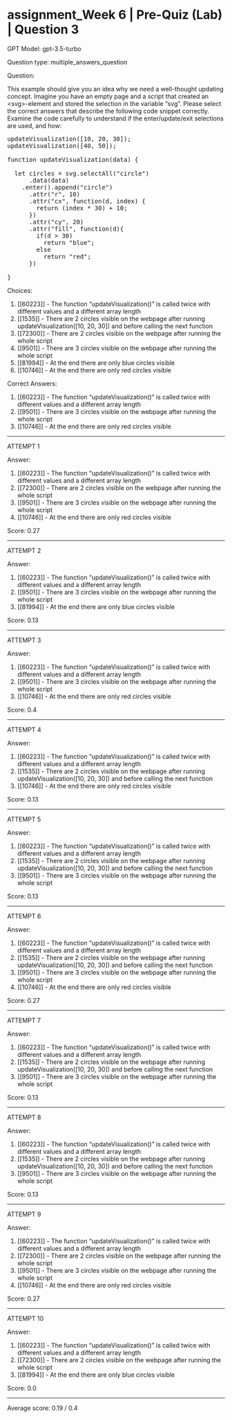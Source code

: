 # assignment_Week 6 | Pre-Quiz (Lab) | Question 3

GPT Model: gpt-3.5-turbo

Question type: multiple_answers_question

Question:
<div><p><span>This example should give you an idea why we need a well-thought updating concept. Imagine you have an empty page and a script that created an &lt;svg&gt;-element and stored the selection in the variable “svg”. Please select the correct answers that describe the following code snippet correctly. Examine the code carefully to understand if the enter/update/exit selections are used, and how:</span></p>
<pre><span>updateVisualization([10, 20, 30]);<br></span><span>updateVisualization([40, 50]);<br><br></span><span>function updateVisualization(data) {<br><br></span><span>  let circles = svg.selectAll("circle")<br></span><span>&nbsp; &nbsp; &nbsp; .data(data)<br></span><span>&nbsp; &nbsp; .enter().append("circle")<br></span><span>      .attr("r", 10)<br></span><span>      .attr("cx", function(d, index) {<br></span><span>      &nbsp; return (index * 30) + 10;<br></span><span>      })<br></span><span>      .attr("cy", 20)<br></span><span>      .attr("fill", function(d){<br></span><span>&nbsp;       if(d &gt; 30)<br></span><span>&nbsp;       &nbsp; return "blue";<br></span><span>      &nbsp; else<br></span><span>&nbsp;       &nbsp; return "red";<br></span><span>&nbsp;     })<br><br></span><span>}</span></pre></div>

Choices:
1. [[60223]] - The function “updateVisualization()” is called twice with different values and a different array length
2. [[1535]] - There are 2 circles visible on the webpage after running updateVisualization([10, 20, 30]) and before calling the next function
3. [[72300]] - There are 2 circles visible on the webpage after running the whole script
4. [[9501]] - There are 3 circles visible on the webpage after running the whole script
5. [[81994]] - At the end there are only blue circles visible
6. [[10746]] - At the end there are only red circles visible

Correct Answers:
1. [[60223]] - The function “updateVisualization()” is called twice with different values and a different array length
4. [[9501]] - There are 3 circles visible on the webpage after running the whole script
6. [[10746]] - At the end there are only red circles visible

****************************************

ATTEMPT 1

Answer: 
1. [[60223]] - The function “updateVisualization()” is called twice with different values and a different array length
2. [[72300]] - There are 2 circles visible on the webpage after running the whole script
4. [[9501]] - There are 3 circles visible on the webpage after running the whole script
6. [[10746]] - At the end there are only red circles visible

Score: 0.27

--------------------

ATTEMPT 2

Answer: 
1. [[60223]] - The function “updateVisualization()” is called twice with different values and a different array length
2. [[9501]] - There are 3 circles visible on the webpage after running the whole script
5. [[81994]] - At the end there are only blue circles visible

Score: 0.13

--------------------

ATTEMPT 3

Answer: 
1. [[60223]] - The function “updateVisualization()” is called twice with different values and a different array length
4. [[9501]] - There are 3 circles visible on the webpage after running the whole script
6. [[10746]] - At the end there are only red circles visible

Score: 0.4

--------------------

ATTEMPT 4

Answer:
1. [[60223]] - The function “updateVisualization()” is called twice with different values and a different array length
2. [[1535]] - There are 2 circles visible on the webpage after running updateVisualization([10, 20, 30]) and before calling the next function
3. [[10746]] - At the end there are only red circles visible

Score: 0.13

--------------------

ATTEMPT 5

Answer:
1. [[60223]] - The function “updateVisualization()” is called twice with different values and a different array length
2. [[1535]] - There are 2 circles visible on the webpage after running updateVisualization([10, 20, 30]) and before calling the next function
4. [[9501]] - There are 3 circles visible on the webpage after running the whole script

Score: 0.13

--------------------

ATTEMPT 6

Answer:
1. [[60223]] - The function “updateVisualization()” is called twice with different values and a different array length
2. [[1535]] - There are 2 circles visible on the webpage after running updateVisualization([10, 20, 30]) and before calling the next function
4. [[9501]] - There are 3 circles visible on the webpage after running the whole script
6. [[10746]] - At the end there are only red circles visible

Score: 0.27

--------------------

ATTEMPT 7

Answer: 
1. [[60223]] - The function “updateVisualization()” is called twice with different values and a different array length
2. [[1535]] - There are 2 circles visible on the webpage after running updateVisualization([10, 20, 30]) and before calling the next function
4. [[9501]] - There are 3 circles visible on the webpage after running the whole script

Score: 0.13

--------------------

ATTEMPT 8

Answer:
1. [[60223]] - The function “updateVisualization()” is called twice with different values and a different array length
2. [[1535]] - There are 2 circles visible on the webpage after running updateVisualization([10, 20, 30]) and before calling the next function
4. [[9501]] - There are 3 circles visible on the webpage after running the whole script

Score: 0.13

--------------------

ATTEMPT 9

Answer:
1. [[60223]] - The function “updateVisualization()” is called twice with different values and a different array length
2. [[72300]] - There are 2 circles visible on the webpage after running the whole script
4. [[9501]] - There are 3 circles visible on the webpage after running the whole script
6. [[10746]] - At the end there are only red circles visible

Score: 0.27

--------------------

ATTEMPT 10

Answer: 
1. [[60223]] - The function “updateVisualization()” is called twice with different values and a different array length
2. [[72300]] - There are 2 circles visible on the webpage after running the whole script
5. [[81994]] - At the end there are only blue circles visible

Score: 0.0

--------------------

Average score: 0.19 / 0.4
